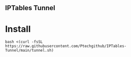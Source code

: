 ## IPTables Tunnel 


# Install
```
bash <(curl -fsSL https://raw.githubusercontent.com/Ptechgithub/IPTables-Tunnel/main/tunnel.sh)
```
